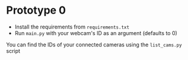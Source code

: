 # Prototype 0

- Install the requirements from `requirements.txt`
- Run `main.py` with your webcam's ID as an argument (defaults to 0)

You can find the IDs of your connected cameras using the `list_cams.py` script